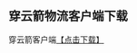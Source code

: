 ## 穿云箭物流客户端下载

穿云箭客户端<a href="itms-services://?action=download-manifest&url=https://wl.dgarrow.com/app/ios/2.1.0/manifest.plist">【点击下载】</a>

